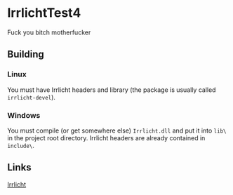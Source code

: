 # IrrlichtTest4
Fuck you bitch motherfucker

## Building
### Linux
You must have Irrlicht headers and library (the package is usually called `irrlicht-devel`).

### Windows
You must compile (or get somewhere else) `Irrlicht.dll` and put it into `lib\` in the project root directory. Irrlicht headers are already contained in `include\`.

## Links
[Irrlicht](http://irrlicht.sourceforge.net)
